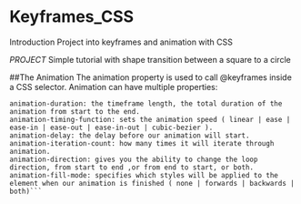 # Keyframes_CSS
Introduction Project into keyframes and animation with CSS

*PROJECT*
Simple tutorial with shape transition between a square to a circle

##The Animation
The animation property is used to call @keyframes inside a CSS selector. Animation can have multiple properties:

```animation-name: @keyframes name)
animation-duration: the timeframe length, the total duration of the animation from start to the end.
animation-timing-function: sets the animation speed ( linear | ease | ease-in | ease-out | ease-in-out | cubic-bezier ).
animation-delay: the delay before our animation will start.
animation-iteration-count: how many times it will iterate through animation.
animation-direction: gives you the ability to change the loop direction, from start to end ,or from end to start, or both.
animation-fill-mode: specifies which styles will be applied to the element when our animation is finished ( none | forwards | backwards | both)```
